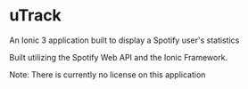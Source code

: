 # uTrack
An Ionic 3 application built to display a Spotify user's statistics

Built utilizing the Spotify Web API and the Ionic Framework.

Note: There is currently no license on this application
